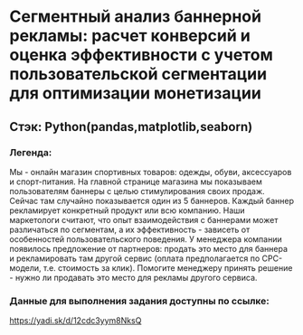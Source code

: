 # Сегментный анализ баннерной рекламы: расчет конверсий и оценка эффективности с учетом пользовательской сегментации для оптимизации монетизации
## Cтэк: Python(pandas,matplotlib,seaborn)



### Легенда:
Мы - онлайн магазин спортивных товаров: одежды, обуви, аксессуаров и спорт-питания. На главной странице магазина мы показываем пользователям баннеры с целью стимулирования своих продаж. Сейчас там случайно показывается один из 5 баннеров. Каждый баннер рекламирует конкретный продукт или всю компанию. Наши маркетологи считают, что опыт взаимодействия с баннерами может различаться по сегментам, а их эффективность - зависеть от особенностей пользовательского поведения.
У менеджера компании появилось предложение от партнеров: продать это место для баннера и рекламировать там другой сервис (оплата предполагается по CPC-модели, т.е. стоимость за клик).
Помогите менеджеру принять решение - нужно ли продавать это место для рекламы другого сервиса.

### Данные для выполнения задания доступны по ссылке:
https://yadi.sk/d/12cdc3yym8NksQ 
